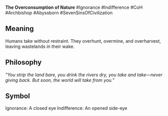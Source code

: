 **The Overconsumption of Nature**
\#Ignorance #Indifference #CoH #Archbishop #Abyssborn #SevenSinsOfCivilization

## Meaning

Humans take without restraint. They overhunt, overmine, and overharvest, leaving wastelands in their wake.

## Philosophy

*"You strip the land bare, you drink the rivers dry, you take and take—never giving back. But soon, the world will take from you."*

## Symbol

Ignorance: A closed eye
Indifference: An opened side-eye
